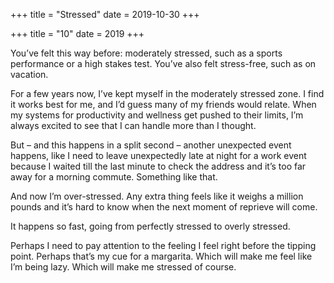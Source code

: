 +++
title = "Stressed"
date = 2019-10-30
+++

+++
title = "10"
date = 2019
+++

You&#8217;ve felt this way before: moderately stressed, such as a sports performance or a high stakes test. You’ve also felt stress-free, such as on vacation.

For a few years now, I&#8217;ve kept myself in the moderately stressed zone. I find it works best for me, and I&#8217;d guess many of my friends would relate. When my systems for productivity and wellness get pushed to their limits, I&#8217;m always excited to see that I can handle more than I thought.

But &#8211; and this happens in a split second &#8211; another unexpected event happens, like I need to leave unexpectedly late at night for a work event because I waited till the last minute to check the address and it&#8217;s too far away for a morning commute. Something like that.

And now I&#8217;m over-stressed. Any extra thing feels like it weighs a million pounds and it&#8217;s hard to know when the next moment of reprieve will come.

It happens so fast, going from perfectly stressed to overly stressed.

Perhaps I need to pay attention to the feeling I feel right before the tipping point. Perhaps that&#8217;s my cue for a margarita. Which will make me feel like I&#8217;m being lazy. Which will make me stressed of course.